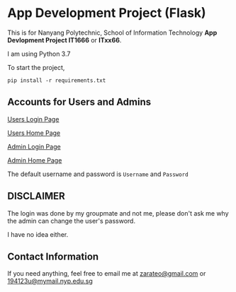 # App Development Project (Flask)

This is for Nanyang Polytechnic, School of Information Technology **App Devlopment Project IT1666** or **ITxx66**.

I am using Python 3.7

To start the project, 
```
pip install -r requirements.txt
```

## Accounts for Users and Admins
[Users Login Page](http://127.0.0.1:5000/login)

[Users Home Page](http://127.0.0.1:5000/)


[Admin Login Page](http://127.0.0.1:5000/admin/)

[Admin Home Page](http://127.0.0.1:5000/admin/home)

The default username and password is ```Username``` and ```Password```

## DISCLAIMER
The login was done by my groupmate and not me, please don't ask me why the admin can change the user's password. 

I have no idea either.

## Contact Information
If you need anything, feel free to email me at zarateo@gmail.com or 194123u@mymail.nyp.edu.sg

